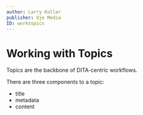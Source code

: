```yaml
---
author: Larry Kollar
publisher: Oje Media
ID: worktopics
---
```


# Working with Topics

Topics are the backbone of DITA-centric workflows.

There are three components to a topic:

* title
* metadata
* content
